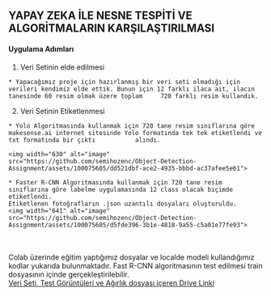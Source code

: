 ## YAPAY ZEKA İLE NESNE TESPİTİ  VE ALGORİTMALARIN KARŞILAŞTIRILMASI
#### Uygulama Adımları
  1. Veri Setinin elde edilmesi
    
    * Yapacağımız proje için hazırlanmış bir veri seti olmadığı için verileri kendimiz elde ettik. Bunun için 12 farklı ilaca ait, ilacın tanesinde 60 resim olmak üzere toplam     720 farklı resim kullandık. 
  2. Veri Setinin Etiketlenmesi
    
    * Yolo Algoritmasında kullanmak için 720 tane resim sınıflarına göre makesense.ai internet sitesinde Yolo formatında tek tek etiketlendi ve txt formatında bir çıktı           alındı.
    
    <img width="630" alt="image" src="https://github.com/semihozenc/Object-Detection-Assignment/assets/100075605/dd521dbf-ace2-4935-bbbd-ac37afee5e61">
    
    * Faster R-CNN Algoritmasında kullanmak için 720 tane resim sınıflarına göre labelme uygulamasında 12 class olacak biçimde etiketlendi.
    Etiketlenen fotoğrafların .json uzantılı dosyaları oluşturuldu.
    <img width="641" alt="image" src="https://github.com/semihozenc/Object-Detection-Assignment/assets/100075605/d5fde396-3b1e-4818-9a55-c5a01e77fe93">



<br><br>Colab üzerinde eğitim yaptığımız dosyalar ve localde modeli kullandığımız kodlar yukarıda bulunmaktadır. Fast R-CNN algoritmasının test edilmesi train dosyasının içinde gerçekleştirilebilir.<br>
[Veri Seti, Test Görüntüleri ve Ağırlık dosyası içeren Drive Linki](https://drive.google.com/drive/folders/1OQ-FE_LdO4oLulo_yghf8AeDAdx6UCMW?usp=sharing)
